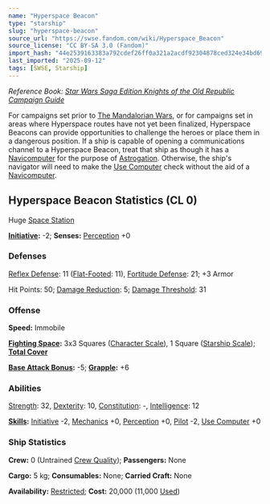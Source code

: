 ```yaml
---
name: "Hyperspace Beacon"
type: "starship"
slug: "hyperspace-beacon"
source_url: "https://swse.fandom.com/wiki/Hyperspace_Beacon"
source_license: "CC BY-SA 3.0 (Fandom)"
import_hash: "44e2539163383a792cdef26ff0a321a2acdf92304878ced324e34bd69c245d3c"
last_imported: "2025-09-12"
tags: [SWSE, Starship]
---
```

*Reference Book: [Star Wars Saga Edition Knights of the Old Republic Campaign Guide](https://swse.fandom.com/wiki/Star_Wars_Saga_Edition_Knights_of_the_Old_Republic_Campaign_Guide)*

For campaigns set prior to [The Mandalorian Wars](https://swse.fandom.com/wiki/The_Mandalorian_Wars), or for campaigns set in areas where Hyperspace routes have not yet been finalized, Hyperspace Beacons can provide opportunities to challenge the heroes or place them in a dangerous position. If a ship is capable of opening a communications channel to a Hyperspace Beacon, treat that ship as though it has a [Navicomputer](https://swse.fandom.com/wiki/Navicomputer) for the purpose of [Astrogation](https://swse.fandom.com/wiki/Astrogation). Otherwise, the ship's navigator will need to make the [Use Computer](https://swse.fandom.com/wiki/Use_Computer) check without the aid of a [Navicomputer](https://swse.fandom.com/wiki/Navicomputer).

## Hyperspace Beacon Statistics (CL 0)
Huge [Space Station](https://swse.fandom.com/wiki/Space_Station)

**[Initiative](https://swse.fandom.com/wiki/Initiative):** -2; **Senses:** [Perception](https://swse.fandom.com/wiki/Perception) +0
### Defenses
[Reflex Defense](https://swse.fandom.com/wiki/Reflex_Defense_(Vehicles)): 11 ([Flat-Footed](https://swse.fandom.com/wiki/Flat-Footed): 11), [Fortitude Defense](https://swse.fandom.com/wiki/Fortitude_Defense_(Vehicles)): 21; +3 Armor

Hit Points: 50; [Damage Reduction](https://swse.fandom.com/wiki/Damage_Reduction): 5; [Damage Threshold](https://swse.fandom.com/wiki/Damage_Threshold_(Vehicles)): 31
### Offense
**Speed:** Immobile

**[Fighting Space](https://swse.fandom.com/wiki/Fighting_Space):** 3x3 Squares ([Character Scale](https://swse.fandom.com/wiki/Character_Scale)), 1 Square ([Starship Scale](https://swse.fandom.com/wiki/Starship_Scale)); **[Total Cover](https://swse.fandom.com/wiki/Total_Cover)**

**[Base Attack Bonus](https://swse.fandom.com/wiki/Base_Attack_Bonus):** -5; **[Grapple](https://swse.fandom.com/wiki/Grapple):** +6
### Abilities
[Strength](https://swse.fandom.com/wiki/Strength): 32, [Dexterity](https://swse.fandom.com/wiki/Dexterity): 10, [Constitution](https://swse.fandom.com/wiki/Constitution): -, [Intelligence](https://swse.fandom.com/wiki/Intelligence): 12

**[Skills](https://swse.fandom.com/wiki/Skills):** [Initiative](https://swse.fandom.com/wiki/Initiative) -2, [Mechanics](https://swse.fandom.com/wiki/Mechanics) +0, [Perception](https://swse.fandom.com/wiki/Perception) +0, [Pilot](https://swse.fandom.com/wiki/Pilot) -2, [Use Computer](https://swse.fandom.com/wiki/Use_Computer) +0
### Ship Statistics
**Crew:** 0 (Untrained [Crew Quality](https://swse.fandom.com/wiki/Crew_Quality)); **Passengers:** None

**Cargo:** 5 kg; **Consumables:** None; **Carried Craft:** None

**Availability:** [Restricted](https://swse.fandom.com/wiki/Restricted); **Cost:** 20,000 (11,000 [Used](https://swse.fandom.com/wiki/Used))